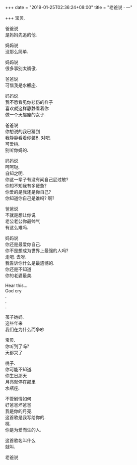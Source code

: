 +++
date = "2019-01-25T02:36:24+08:00"
title = "老爸说 · 一"

+++
宝贝.  
  
爸爸说  
是妈妈先追的他.  
  
妈妈说  
没那么简单.  
  
妈妈说  
很多事别太骄傲.  

爸爸说  
可惜我是水瓶座.

妈妈说  
我不愿看见你悲伤的样子  
喜欢就这样静静看着你  
做一个天蝎座的女子.

爸爸说  
你想说的我已猜到  
我静静看着你装B. 对吧.  
可爱桃.  
别听你妈的.

妈妈说  
呵呵哒.  
自知之明.  
你这一辈子有没有闻自己屁过敏?  
你知不知我有多疲惫?  
你爱的是我还是你自己?  
你知道你自己是谁吗? 啊?

爸爸说  
不就是想让你说  
老公老公你最帅气  
有这么难吗.

妈妈说  
你还是最爱你自己.  
你不是想成为世界上最强的人吗?  
走吧. 去呀.  
我告诉你什么是最遗憾的.  
你还是不知道  
你的老婆最美.  
  
Hear this...  
God cry  
.  
.  
.
  
孩子她妈.  
这些年来  
我们在为什么而争吵

宝贝.  
你听到了吗?  
天都哭了

桃子.  
你可能不知道.  
你生日那天  
月亮就停在那里  
水瓶座.  
  
不管剧情如何  
好爸爸坏爸爸  
我是你的月亮.  
这首歌是我写给你的.  
桃.  
你是为爱而生的人.

这首歌名叫什么  
就叫.  
  
老爸说  